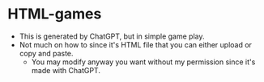 # HTML-games
- This is generated by ChatGPT, but in simple game play.
- Not much on how to since it's HTML file that you can either upload or copy and paste.
  - You may modify anyway you want without my permission since it's made with ChatGPT.
